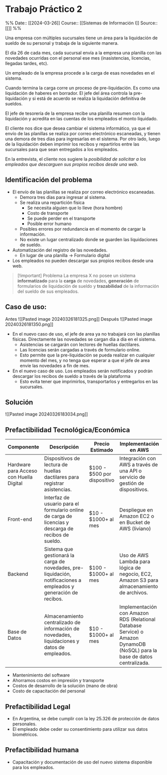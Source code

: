 # Trabajo Práctico 2

%%
Date:: [[2024-03-26]]
Course:: [[Sistemas de Información I]]
Source:: [[]]
%%

Una empresa con múltiples sucursales tiene un área para la liquidación de sueldo de su personal y trabaja de la siguiente manera. 

El día 26 de cada mes, cada sucursal envía a la empresa una planilla con las novedades ocurridas con el personal ese mes (inasistencias, licencias, llegadas tardes, etc).

Un empleado de la empresa procede a la carga de esas novedades en el sistema. 

Cuando termina la carga corre un proceso de pre-liquidación. Es como una liquidación de haberes en borrador. El jefe del área controla la pre-liquidación y si está de acuerdo se realiza la liquidación definitiva de sueldos. 

El jefe de tesorería de la empresa recibe una planilla resumen con la liquidación y acredita en las cuentas de los empleados el monto liquidado.

El cliente nos dice que desea cambiar el sistema informático, ya que el envío de las planillas se realiza por correo electrónico escaneadas, y tienen una demora de tres días para ingresarlas en el sistema. Por otro lado, luego de la liquidación deben imprimir los recibos y repartirlos entre las sucursales para que sean entregados a los empleados. 

En la entrevista, el cliente nos sugiere la *posibilidad de solicitar a los empleados que descarguen sus propios recibos desde una web*.


## Identificación del problema
- El envío de las planillas se realiza por correo electrónico escaneadas.
	- Demora tres días para ingresar al sistema.
	- Se realiza una repartición física
		- Se necesita alguien que lo lleve (hora hombre)
		- Costo de transporte
		- Se puede perder en el transporte
		- Posible error humano 
	- Posibles errores por redundancia en el momento de cargar la información.
	- No existe un lugar centralizado donde se guarden las liquidaciones de sueldo.
- Automatización del registro de las novedades. 
	- En lugar de una planilla -> Formulario digital
- Los empleados no pueden descargar sus propios recibos desde una web.

>[!important] Problema
>La empresa X no posee un sistema **informatizado** para la **carga** de novedades, **generación** de formularios de liquidación de sueldo y **trazabilidad** de la información del sueldo de sus empleados.


## Caso de uso: 

Antes
![[Pasted image 20240326181325.png]]
Después
![[Pasted image 20240326181350.png]]
- En el nuevo caso de uso, el jefe de area ya no trabajará con las planillas físicas. Directamente las novedades se cargan día a día en el sistema.
	- Asistencias se cargarán con lectores de huellas dactilares.
	- Las licencias serán cargadas a través de formulario online.
	- Esto permite que la pre-liquidación se pueda realizar en cualquier momento del mes, y no tenga que esperar a que el jefe de area envíe las novedades a fin de mes.
- En el nuevo caso de uso. Los empleados serán notificados y podrán descargar los recibos de sueldo a través de la plataforma
	- Esto evita tener que imprimirlos, transportarlos y entregarlos en las sucursales.

## Solución
![[Pasted image 20240326183034.png]]

## Prefactibilidad Tecnológica/Económica

| Componente                              | Descripción                                                                                                        | Precio Estimado             | Implementación en AWS                                                                                                     |
| --------------------------------------- | ------------------------------------------------------------------------------------------------------------------ | --------------------------- | ------------------------------------------------------------------------------------------------------------------------- |
| Hardware para Acceso con Huella Digital | Dispositivos de lectura de huellas dactilares para registrar asistencias.                                          | $100 - $500 por dispositivo | Integración con AWS a través de una API o servicio de gestión de dispositivos.                                            |
| Front-end                               | Interfaz de usuario para el formulario online de carga de licencias y descarga de recibos de sueldo.               | $10 - $1000+ al mes         | Despliegue en Amazon EC2 o en Bucket de AWS (liviano)                                                                     |
| Backend                                 | Sistema que gestionará la carga de novedades, pre-liquidación, notificaciones a empleados y generación de recibos. | $100 - $1000+ al mes        | Uso de AWS Lambda para lógica de negocio, EC2, Amazon S3 para almacenamiento de archivos.                                 |
| Base de Datos                           | Almacenamiento centralizado de información de novedades, liquidaciones y datos de empleados.                       | $10 - $1000+ al mes         | Implementación con Amazon RDS (Relational Database Service) o Amazon DynamoDB (NoSQL) para la base de datos centralizada. |


- Mantenimiento del software
- Ahorramos costos en impresión y transporte
- Costos de desarrollo de la solución (mano de obra)
- Costo de capacitación del personal 

## Prefactibilidad Legal
- En Argentina, se debe cumplir con la ley 25.326 de protección de datos personales.
- El empleado debe ceder su consentimiento para utilizar sus datos biométricos.

## Prefactibilidad humana
- Capacitación y documentación de uso del nuevo sistema disponible para los empleados.

